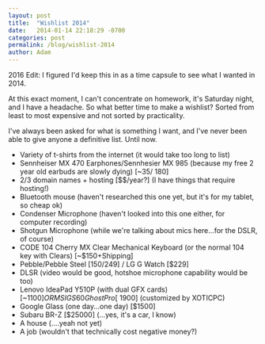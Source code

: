 ```yaml
---
layout: post
title:  "Wishlist 2014"
date:   2014-01-14 22:18:29 -0700
categories: post
permalink: /blog/wishlist-2014
author: Adam
---
```

2016 Edit: I figured I'd keep this in as a time capsule to see what I wanted in 2014.

At this exact moment, I can't concentrate on homework, it's Saturday night, and I have a headache. So what better time to make a wishlist? Sorted from least to most expensive and not sorted by practicality.

I've always been asked for what is something I want, and I've never been able to give anyone a definitive list. Until now.

- Variety of t-shirts from the internet (it would take too long to list)
- Sennheiser MX 470 Earphones/Sennhesier MX 985 (because my free 2 year old earbuds are slowly dying) [~$35/~$180]
- 2/3 domain names + hosting [$$/year?] (I have things that require hosting!)
- Bluetooth mouse (haven't researched this one yet, but it's for my tablet, so cheap ok)
- Condenser Microphone (haven't looked into this one either, for computer recording)
- Shotgun Microphone (while we're talking about mics here...for the DSLR, of course)
- CODE 104 Cherry MX Clear Mechanical Keyboard (or the normal 104 key with Clears) [~$150+Shipping]
- Pebble/Pebble Steel [$150/$249] / LG G Watch [$229]
- DLSR (video would be good, hotshoe microphone capability would be too)
- Lenovo IdeaPad Y510P (with dual GFX cards) [~$1100] OR MSI GS60 Ghost Pro [~$1900] (customized by XOTICPC)
- Google Glass (one day...one day) [$1500]
- Subaru BR-Z [$25000] (...yes, it's a car, I know)
- A house (....yeah not yet)
- A job (wouldn't that technically cost negative money?)